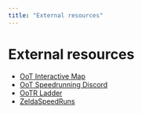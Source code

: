 ```yaml
---
title: "External resources"
---
```


# External resources
- [OoT Interactive Map](https://ootmap.com/)
- [OoT Speedrunning Discord](https://discord.gg/Wm3hEub)
- [OoTR Ladder](https://ootrladder.com/)
- [ZeldaSpeedRuns](https://www.zeldaspeedruns.com/oot/)
